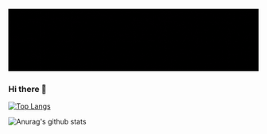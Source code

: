 ![](https://github.com/Akasxh/Akasxh/blob/main/Profile.gif)

### Hi there 👋

[![Top Langs](https://github-readme-stats.vercel.app/api/top-langs/?username=Akasxh)](https://github.com/anuraghazra/github-readme-stats)

![Anurag's github stats](https://github-readme-stats.vercel.app/api?username=Akasxh)

<!--
**Akasxh/Akasxh** is a ✨ _special_ ✨ repository because its `README.md` (this file) appears on your GitHub profile.

Here are some ideas to get you started:

- 🔭 I’m currently working on ...
- 🌱 I’m currently learning ...
- 👯 I’m looking to collaborate on ...
- 🤔 I’m looking for help with ...
- 💬 Ask me about ...
- 📫 How to reach me: ...
- 😄 Pronouns: ...
- ⚡ Fun fact: ...
-->
